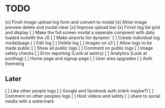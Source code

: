 # TODO

[x] Finsh image upload log form and convert to modal
[x] Allow image preview delete and modal clear
[x] Improve upload bar
[x] Finish log list grid and display
[ ] Make the full screen modal a seperate compnent with data loaded outwith the JS
[ ] Make airports list dynamic`
[ ] Create individual log modal/page
[ ] Edit log
[ ] Delete log
[ ] Images on s3
[ ] Allow logs to be made public
[ ] Show all public logs
[ ] Comment on public logs
[ ] Image safety checks
[ ] Error reporting (Look at sentry)
[ ] Analytics (Look at posthog)
[ ] Home page and signup page
[ ] User area upgrades
[ ] Auth themeing


## Later

[ ] Like other people logs
[ ] Google and facebook auth (clerk maybe?)
[ ] Comment on other peoples logs
[ ] Host videos and safety
[ ] share to social media with a watermark
